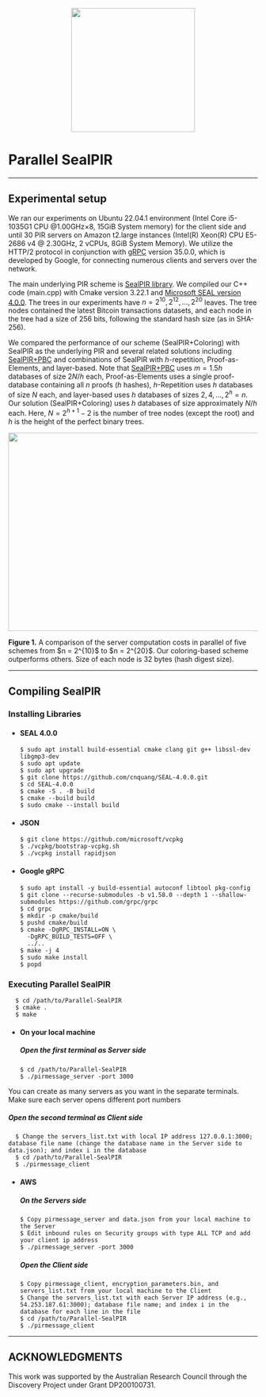 <p align="center">
  <img width="250" height="250" src="https://github.com/cnquang/cnquang/assets/87842051/8c730560-bbc7-44d3-9a56-491a1034fefd">
</p>

# Parallel SealPIR

---
## Experimental setup
We ran our experiments on Ubuntu 22.04.1 environment (Intel Core i5-1035G1 CPU @1.00GHz×8, 15GiB System memory) for the client side and until 30 PIR servers on Amazon t2.large instances (Intel(R) Xeon(R) CPU E5-2686 v4 @ 2.30GHz, 2 vCPUs, 8GiB System Memory). We utilize the HTTP/2 protocol in conjunction with [gRPC](https://github.com/grpc/grpc) version 35.0.0, which is developed by Google, for connecting numerous clients and servers over the network.

The main underlying PIR scheme is [SealPIR library](https://github.com/microsoft/SealPIR). We compiled our C++ code (main.cpp) with Cmake version 3.22.1 and [Microsoft SEAL version 4.0.0](https://github.com/cnquang/SEAL-4.0.0). The trees in our experiments have $n=2^{10},2^{12},\ldots,2^{20}$ leaves. The tree nodes contained the latest Bitcoin transactions datasets, and each node in the tree had a size of 256 bits, following the standard hash size (as in SHA-256). 

We compared the performance of our scheme (SealPIR+Coloring) with SealPIR as the underlying PIR and several related solutions including [SealPIR+PBC](https://eprint.iacr.org/2017/1142.pdf) and combinations of SealPIR with $h$-repetition, Proof-as-Elements, and layer-based. Note that [SealPIR+PBC](https://eprint.iacr.org/2017/1142.pdf) uses $m=1.5h$ databases of size $2N/h$ each, Proof-as-Elements uses a single proof-database containing all $n$ proofs ($h$ hashes), $h$-Repetition uses $h$ databases of size $N$ each, and layer-based uses $h$ databases of sizes $2,4,\ldots,2^h=n$. Our solution (SealPIR+Coloring) uses $h$ databases of size approximately $N/h$ each. Here, $N=2^{h+1}-2$ is the number of tree nodes (except the root) and $h$ is the height of the perfect binary trees.

<p align="center">
  <img width="1000" height="400" src="https://github.com/cnquang/CPIR/assets/87842051/1b47d79a-8977-4092-a188-2c26d2579da8"> 
</p>
<strong> Figure 1.</strong> A comparison of the server computation costs in parallel of five schemes from $n = 2^{10}$ to $n = 2^{20}$. Our coloring-based scheme outperforms others. Size of each node is 32 bytes (hash digest size).

---
## Compiling SealPIR
### Installing Libraries

- #### SEAL 4.0.0
      $ sudo apt install build-essential cmake clang git g++ libssl-dev libgmp3-dev
      $ sudo apt update
      $ sudo apt upgrade
      $ git clone https://github.com/cnquang/SEAL-4.0.0.git
      $ cd SEAL-4.0.0
      $ cmake -S . -B build
      $ cmake --build build
      $ sudo cmake --install build
- #### JSON
      $ git clone https://github.com/microsoft/vcpkg
      $ ./vcpkg/bootstrap-vcpkg.sh
      $ ./vcpkg install rapidjson
- #### Google gRPC
      $ sudo apt install -y build-essential autoconf libtool pkg-config
      $ git clone --recurse-submodules -b v1.58.0 --depth 1 --shallow-submodules https://github.com/grpc/grpc
      $ cd grpc
      $ mkdir -p cmake/build
      $ pushd cmake/build
      $ cmake -DgRPC_INSTALL=ON \
        -DgRPC_BUILD_TESTS=OFF \
        ../..
      $ make -j 4
      $ sudo make install
      $ popd

### Executing Parallel SealPIR
      $ cd /path/to/Parallel-SealPIR
      $ cmake .
      $ make
      
- #### On your local machine
  ##### Open the first terminal as Server side
      $ cd /path/to/Parallel-SealPIR
      $ ./pirmessage_server -port 3000
You can create as many servers as you want in the separate terminals. Make sure each server opens different port numbers
  ##### Open the second terminal as Client side
      $ Change the servers_list.txt with local IP address 127.0.0.1:3000; database file name (change the database name in the Server side to data.json); and index i in the database
      $ cd /path/to/Parallel-SealPIR
      $ ./pirmessage_client
      
- #### AWS
  ##### On the Servers side
      $ Copy pirmessage_server and data.json from your local machine to the Server
      $ Edit inbound rules on Security groups with type ALL TCP and add your client ip address
      $ ./pirmessage_server -port 3000
  ##### Open the Client side
      $ Copy pirmessage_client, encryption_parameters.bin, and servers_list.txt from your local machine to the Client
      $ Change the servers_list.txt with each Server IP address (e.g., 54.253.187.61:3000); database file name; and index i in the database for each line in the file
      $ cd /path/to/Parallel-SealPIR
      $ ./pirmessage_client

---
## ACKNOWLEDGMENTS
This work was supported by the Australian Research Council through the Discovery Project under Grant DP200100731.
